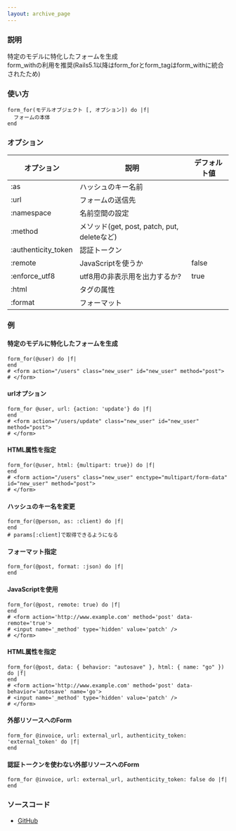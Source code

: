 ```yaml
---
layout: archive_page
---
```

### 説明
特定のモデルに特化したフォームを生成  
form_withの利用を推奨(Rails5.1以降はform_forとform_tagはform_withに統合されたため)

### 使い方
    form_for(モデルオブジェクト [, オプション]) do |f|
      フォームの本体
    end

### オプション

オプション               | 説明                                  | デフォルト値
--------------------|---------------------------------------|-------
:as                 | ハッシュのキー名前                           |
:url                | フォームの送信先                           |
:namespace          | 名前空間の設定                         |
:method             | メソッド(get, post, patch, put, deleteなど) |
:authenticity_token | 認証トークン                              |
:remote             | JavaScriptを使うか                       | false
:enforce_utf8       | utf8用の非表示用を出力するか?              | true
:html               | タグの属性                               |
:format             | フォーマット                                |

### 例
#### 特定のモデルに特化したフォームを生成
    form_for(@user) do |f|
    end
    # <form action="/users" class="new_user" id="new_user" method="post">
    # </form>

#### urlオプション
    form_for @user, url: {action: 'update'} do |f|
    end
    # <form action="/users/update" class="new_user" id="new_user" method="post">
    # </form>

#### HTML属性を指定
    form_for(@user, html: {multipart: true}) do |f|
    end
    # <form action="/users" class="new_user" enctype="multipart/form-data" id="new_user" method="post">
    # </form>

#### ハッシュのキー名を変更
    form_for(@person, as: :client) do |f|
    end
    # params[:client]で取得できるようになる

#### フォーマット指定
    form_for(@post, format: :json) do |f|
    end

#### JavaScriptを使用
    form_for(@post, remote: true) do |f|
    end
    # <form action='http://www.example.com' method='post' data-remote='true'>
    # <input name='_method' type='hidden' value='patch' />
    # </form>

#### HTML属性を指定
    form_for(@post, data: { behavior: "autosave" }, html: { name: "go" }) do |f|
    end
    # <form action='http://www.example.com' method='post' data-behavior='autosave' name='go'>
    # <input name='_method' type='hidden' value='patch' />
    # </form>

#### 外部リソースへのForm
    form_for @invoice, url: external_url, authenticity_token: 'external_token' do |f|
    end

#### 認証トークンを使わない外部リソースへのForm
    form_for @invoice, url: external_url, authenticity_token: false do |f|
    end

### ソースコード
* [GitHub](https://github.com/rails/rails/blob/ac30e389ecfa0e26e3d44c1eda8488ddf63b3ecc/actionview/lib/action_view/helpers/form_helper.rb#L430)